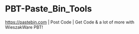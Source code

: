 # PBT-Paste_Bin_Tools
https://pastebin.com | Post Code | Get Code &amp; a lot of more with WieszakWare PBT!

